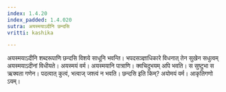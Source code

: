 ```yaml
---
index: 1.4.20
index_padded: 1.4.020
sutra: अयस्मयाऽदीनि छन्दसि
vritti: kashika

---
```

अयस्मयाऽदीनि शब्दरूपाणि छन्दसि विशये साधूनि भवन्ति। भपदसञ्ज्ञाधिकारे विधनात् तेन सुखेन सधुत्वम् अयस्मयाऽदीनां विधीयते। अयस्मयं वर्म। अयस्मयानि पात्राणि। क्वचिदुभयम् अपि भवति। स सुष्टुभा स ऋक्वता गणेन। पदत्वात् कुत्वं, भत्वाज् जश्त्वं न भवति। छन्दसि इति किम्? अयोमयं वर्म। आकृतिगणो ऽयम्।